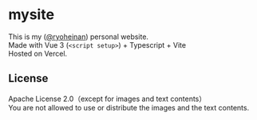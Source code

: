 # mysite
This is my ([@ryoheinan](https://github.com/ryoheinan)) personal website.  
Made with Vue 3 (`<script setup>`) + Typescript + Vite  
Hosted on Vercel.

## License
Apache License 2.0（except for images and text contents）  
You are not allowed to use or distribute the images and the text contents.

